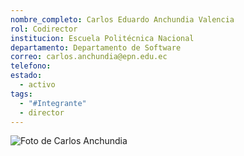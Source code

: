 ```yaml
---
nombre_completo: Carlos Eduardo Anchundia Valencia
rol: Codirector
institucion: Escuela Politécnica Nacional
departamento: Departamento de Software
correo: carlos.anchundia@epn.edu.ec
telefono:
estado:
  - activo
tags:
  - "#Integrante"
  - director
---
```

![Foto de Carlos Anchundia](Carlos-Anchundia.png)
